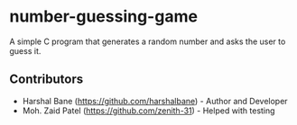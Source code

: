 # number-guessing-game
A simple C program that generates a random number and asks the user to guess it.
## Contributors

- Harshal Bane (https://github.com/harshalbane) - Author and Developer
- Moh. Zaid Patel (https://github.com/zenith-31) - Helped with testing
